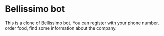 # Bellissimo bot

This is a clone of Bellissimo bot. You can register with your phone number, order food, find some information about the company.